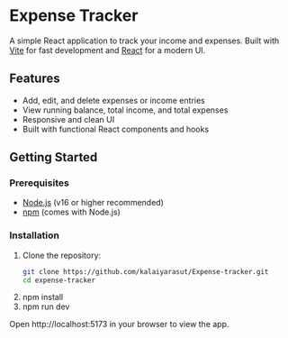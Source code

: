 # Expense Tracker

A simple React application to track your income and expenses. Built with [Vite](https://vitejs.dev/) for fast development and [React](https://react.dev/) for a modern UI.

## Features

- Add, edit, and delete expenses or income entries
- View running balance, total income, and total expenses
- Responsive and clean UI
- Built with functional React components and hooks

## Getting Started

### Prerequisites

- [Node.js](https://nodejs.org/) (v16 or higher recommended)
- [npm](https://www.npmjs.com/) (comes with Node.js)

### Installation

1. Clone the repository:
   ```sh
   git clone https://github.com/kalaiyarasut/Expense-tracker.git
   cd expense-tracker
2. npm install
3. npm run dev

Open http://localhost:5173 in your browser to view the app.

